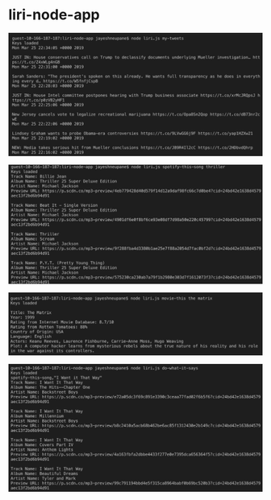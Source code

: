 # liri-node-app

![screenshot1](https://github.com/jay730/liri-node-app/blob/master/images/screenshot1.png)

![screenshot2](https://github.com/jay730/liri-node-app/blob/master/images/screenshot2.png)

![screenshot3](https://github.com/jay730/liri-node-app/blob/master/images/screenshot3.png)

![screenshot4](https://github.com/jay730/liri-node-app/blob/master/images/screenshot4.png)

